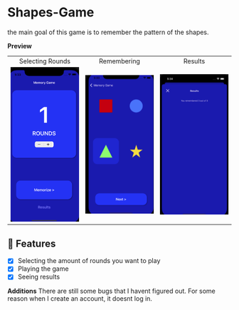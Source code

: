 # Shapes-Game

the main goal of this game is to remember the pattern of the shapes.  

**Preview**

<table>
<tr>
<td width="25%">
<center>Selecting Rounds</center>
</td>
<td width="25%">
<center>Remembering</center>
</td>
<td width="25%">
<center>Results</center>
</tr>
<tr>
<td width="25%">
<img src="selectingRounds.png"></img>
</td>
<td width="25%">
<img src="Remembering.png"></img>
</td>
<td width="25%">
<img src="results.png"></img>
</td>
</tr>
</table>

## 🌟 Features

- [x] Selecting the amount of rounds you want to play
- [x] Playing the game
- [x] Seeing results

**Additions**
There are still some bugs that I havent figured out. For some reason when I create an account, it doesnt log in.



